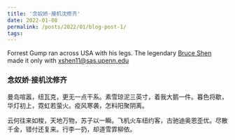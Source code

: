 ```yaml
---
title: '念奴娇·接机沈修齐'
date: 2022-01-08
permalink: /posts/2022/01/blog-post-1/
tags:
---
```


Forrest Gump ran across USA with his legs. The legendary [Bruce Shen](https://www.linkedin.com/in/bruce-shen-40890b1a6/) made it only with xshen11@sas.upenn.edu

### 念奴娇·接机沈修齐

曼岛喧嚣，纽瓦克，更无一点干系。素雪琼泥三英寸，着我大鹅一件。暮色将歇，华灯初上，霓虹若萤火。疫风寒袭，怎料阳聚阴离。

云何往来如梭，天地万物，苏子以一瞬。飞机火车纽约客，古驰迪奥恩歪优。尽散千金，错付还复来。行李一扔，却道雪霏柳依。
